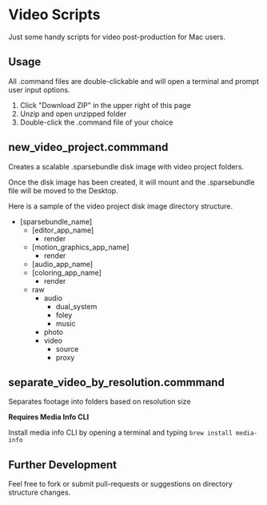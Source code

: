 Video Scripts
==========

Just some handy scripts for video post-production for Mac users.

Usage
------------

All .command files are double-clickable and will open a terminal and prompt user input options.

1. Click "Download ZIP" in the upper right of this page
2. Unzip and open unzipped folder
3. Double-click the .command file of your choice
  
new_video_project.commmand
------------

Creates a scalable .sparsebundle disk image with video project folders.

Once the disk image has been created, it will mount and the .sparsebundle file will be moved to the Desktop.

Here is a sample of the video project disk image directory structure.

- [sparsebundle_name]
  - [editor_app_name]
    - render
  - [motion_graphics_app_name]
    - render
  - [audio_app_name]
  - [coloring_app_name]
    - render
  - raw
    - audio
      - dual_system
      - foley
      - music
    - photo
    - video
      - source
      - proxy

separate_video_by_resolution.commmand
------------

Separates footage into folders based on resolution size

**Requires Media Info CLI**

Install media info CLI by opening a terminal and typing `brew install media-info`

Further Development
-----

Feel free to fork or submit pull-requests or suggestions on directory structure changes.